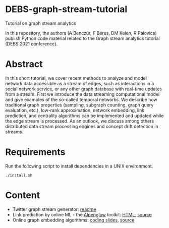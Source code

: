 # DEBS-graph-stream-tutorial
Tutorial on graph stream analytics

In this repository, the authors (A Benczúr, F Béres, DM Kelen, R Pálovics) publish Python code material related to the Graph stream analytics tutorial (DEBS 2021 conference).

# Abstract

In this short tutorial, we cover recent methods to analyze and model network data accessible as a stream of edges, such as interactions in a social network service, or any other graph database with real-time updates from a stream. First we introduce the data streaming computational model and give examples of the so-called temporal networks. We describe how traditional graph properties (sampling, subgraph counting, graph query evaluation, etc.), low-rank approximation, network embedding, link prediction, and centrality algorithms can be implemented and updated while the edge stream is processed. As an outlook, we discuss among others distributed data stream processing engines and concept drift detection in streams. 

# Requirements

Run the following script to install dependencies in a UNIX environment.

```
./install.sh
```

# Content

- Twitter graph stream generator: [readme](graph_stream/)
- Link prediction by online ML - the [Alpenglow](https://github.com/rpalovics/Alpenglow) toolkit: [HTML](http://info.ilab.sztaki.hu/~fberes/debs_tutorial/alpenglow.html), [source](link_prediction/alpenglow.ipynb)
- Online graph embedding algorithms: [coding slides](http://info.ilab.sztaki.hu/~fberes/debs_tutorial/OnlineNodeEmbeddings.slides.html), [source](node_embedding/OnlineNodeEmbeddings.ipynb)